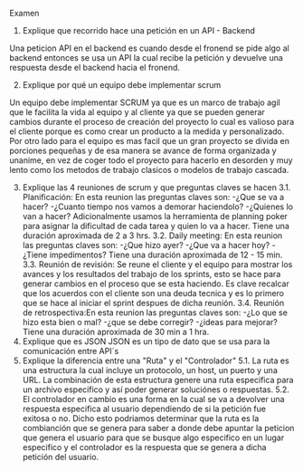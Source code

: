 Examen

1. Explique que recorrido hace una petición en un API - Backend

Una peticion API en el backend es cuando desde el fronend se pide algo al backend entonces se usa un API la cual recibe la petición y devuelve una respuesta desde el backend hacia el fronend.

2. Explique por qué un equipo debe implementar scrum

Un equipo debe implementar SCRUM ya que es un marco de trabajo agil que le facilita la vida al equipo y al cliente ya que se pueden generar cambios durante el proceso de creación del proyecto lo cual es valioso para el cliente porque es como crear un producto a la medida y personalizado. Por otro lado para el equipo es mas facil que un gran proyecto se divida en porciones pequeñas y de esa manera se avance de forma organizada y unanime, en vez de coger todo el proyecto para hacerlo en desorden y muy lento como los metodos de trabajo clasicos o modelos de trabajo cascada.

3. Explique las 4 reuniones de scrum y que preguntas claves se hacen
   3.1. Planificación: En esta reunion las preguntas claves son:
   -¿Que se va a hacer?
   -¿Cuanto tiempo nos vamos a demorar haciendolo?
   -¿Quienes lo van a hacer?
   Adicionalmente usamos la herramienta de planning poker para asignar la dificultad de cada tarea y quien lo va a hacer. Tiene una duración aproximada de 2 a 3 hrs.
   3.2. Daily meeting: En esta reunion las preguntas claves son:
   -¿Que hizo ayer?
   -¿Que va a hacer hoy?
   -¿Tiene impedimentos?
   Tiene una duración aproximada de 12 - 15 min.
   3.3. Reunión de revisión: Se reune el cliente y el equipo para mostrar los avances y los resultados del trabajo de los sprints, esto se hace para generar cambios en el proceso que se esta haciendo. Es clave recalcar que los acuerdos con el cliente son una deuda tecnica y es lo primero que se hace al iniciar el sprint despues de dicha reunión.
   3.4. Reunión de retrospectiva:En esta reunion las preguntas claves son:
   -¿Lo que se hizo esta bien o mal?
   -¿que se debe corregir?
   -¿ideas para mejorar?
   Tiene una duración aproximada de 30 min a 1 hra.
4. Explique que es JSON
   JSON es un tipo de dato que se usa para la comunicación entre API´s
5. Explique la diferencia entre una "Ruta" y el "Controlador"
   5.1. La ruta es una estructura la cual incluye un protocolo, un host, un puerto y una URL. La combinación de esta estructura genere una ruta especifica para un archivo especifico y así poder generar soluciónes o respuestas.
   5.2. El controlador en cambio es una forma en la cual se va a devolver una respuesta especifica al usuario dependiendo de si la petición fue exitosa o no.
   Dicho esto podriamos determinar que la ruta es la combianción que se genera para saber a donde debe apuntar la peticion que genera el usuario para que se busque algo especifico en un lugar especifico y el controlador es la respuesta que se genera a dicha petición del usuario.
